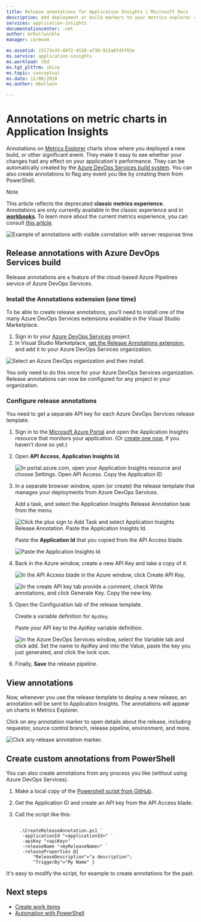 ```yaml
---
title: Release annotations for Application Insights | Microsoft Docs
description: Add deployment or build markers to your metrics explorer charts in Application Insights.
services: application-insights
documentationcenter: .net
author: mrbullwinkle
manager: carmonm

ms.assetid: 23173e33-d4f2-4528-a730-913a8fd5f02e
ms.service: application-insights
ms.workload: tbd
ms.tgt_pltfrm: ibiza
ms.topic: conceptual
ms.date: 11/08/2018
ms.author: mbullwin

---
```

# Annotations on metric charts in Application Insights

Annotations on [Metrics Explorer](../../azure-monitor/app/metrics-explorer.md) charts show where you deployed a new build, or other significant event. They make it easy to see whether your changes had any effect on your application's performance. They can be automatically created by the [Azure DevOps Services build system](https://docs.microsoft.com/azure/devops/pipelines/tasks/). You can also create annotations to flag any event you like by creating them from PowerShell.

> [!NOTE]
> This article reflects the deprecated **classic metrics experience**. Annotations are only currently available in the classic experience and in **[workbooks](../../azure-monitor/app/usage-workbooks.md)**. To learn more about the current metrics experience, you can consult [this article](../../azure-monitor/platform/metrics-charts.md).

![Example of annotations with visible correlation with server response time](./media/annotations/00.png)

## Release annotations with Azure DevOps Services build

Release annotations are a feature of the cloud-based Azure Pipelines service of Azure DevOps Services.

### Install the Annotations extension (one time)
To be able to create release annotations, you'll need to install one of the many Azure DevOps Services extensions available in the Visual Studio Marketplace.

1. Sign in to your [Azure DevOps Services](https://azure.microsoft.com/services/devops/) project.
2. In Visual Studio Marketplace, [get the Release Annotations extension](https://marketplace.visualstudio.com/items/ms-appinsights.appinsightsreleaseannotations), and add it to your Azure DevOps Services organization.

![Select an Azure DevOps organization and then install.](./media/annotations/1install.png)

You only need to do this once for your Azure DevOps Services organization. Release annotations can now be configured for any project in your organization.

### Configure release annotations

You need to get a separate API key for each Azure DevOps Services release template.

1. Sign in to the [Microsoft Azure Portal](https://portal.azure.com) and open the Application Insights resource that monitors your application. (Or [create one now](../../azure-monitor/app/app-insights-overview.md), if you haven't done so yet.)
2. Open **API Access**,  **Application Insights Id**.
   
    ![In portal.azure.com, open your Application Insights resource and choose Settings. Open API Access. Copy the Application ID](./media/annotations/2appid.png)

4. In a separate browser window, open (or create) the release template that manages your deployments from Azure DevOps Services.
   
    Add a task, and select the Application Insights Release Annotation task from the menu.

   ![Click the plus sign to Add Task and select Application Insights Release Annotation. Paste the Application Insights Id.](./media/annotations/3addtaskannotation.png)

    Paste the **Application Id** that you copied from the API Access blade.
   
    ![Paste the Application Insights Id](./media/annotations/4azuredevopsappid.png)

5. Back in the Azure window, create a new API Key and take a copy of it.
   
    ![In the API Access blade in the Azure window, click Create API Key.](./media/annotations/5addapikey.png)

    ![In the create API key tab provide a comment, check Write annotations, and click Generate Key. Copy the new key.](./media/annotations/6createapikey.png)

6. Open the Configuration tab of the release template.
   
    Create a variable definition for `ApiKey`.
   
    Paste your API key to the ApiKey variable definition.
   
    ![In the Azure DevOps Services window, select the Variable tab and click add. Set the name to ApiKey and into the Value, paste the key you just generated, and click the lock icon.](./media/annotations/7azuredevopsapikey.png)
1. Finally, **Save** the release pipeline.


## View annotations
Now, whenever you use the release template to deploy a new release, an annotation will be sent to Application Insights. The annotations will appear on charts in Metrics Explorer.

Click on any annotation marker to open details about the release, including requestor, source control branch, release pipeline, environment, and more.

![Click any release annotation marker.](./media/annotations/60.png)

## Create custom annotations from PowerShell
You can also create annotations from any process you like (without using Azure DevOps Services). 


1. Make a local copy of the [Powershell script from GitHub](https://github.com/Microsoft/ApplicationInsights-Home/blob/master/API/CreateReleaseAnnotation.ps1).

2. Get the Application ID and create an API key from the API Access blade.

3. Call the script like this:

```PS

     .\CreateReleaseAnnotation.ps1 `
      -applicationId "<applicationId>" `
      -apiKey "<apiKey>" `
      -releaseName "<myReleaseName>" `
      -releaseProperties @{
          "ReleaseDescription"="a description";
          "TriggerBy"="My Name" }
```

It's easy to modify the script, for example to create annotations for the past.

## Next steps

* [Create work items](../../azure-monitor/app/diagnostic-search.md#create-work-item)
* [Automation with PowerShell](../../azure-monitor/app/powershell.md)
